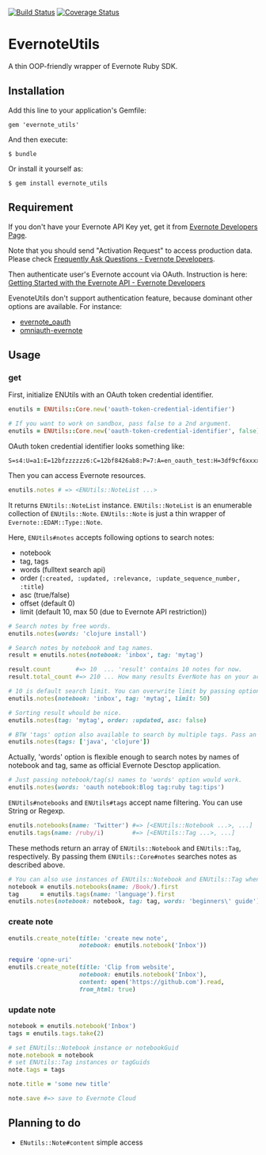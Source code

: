 [![Build Status](https://travis-ci.org/memerelics/evernote_utils.svg?branch=master)](https://travis-ci.org/memerelics/evernote_utils)
[![Coverage Status](https://coveralls.io/repos/memerelics/evernote_utils/badge.png?branch=master)](https://coveralls.io/r/memerelics/evernote_utils?branch=master)

# EvernoteUtils

A thin OOP-friendly wrapper of Evernote Ruby SDK.


## Installation

Add this line to your application's Gemfile:

    gem 'evernote_utils'

And then execute:

    $ bundle

Or install it yourself as:

    $ gem install evernote_utils


## Requirement

If you don't have your Evernote API Key yet, get it from [Evernote Developers Page](http://dev.evernote.com/doc/).

Note that you should send "Activation Request" to access production data. Please check [Frequently Ask Questions - Evernote Developers](http://dev.evernote.com/support/faq.php#activatekey).

Then authenticate user's Evernote account via OAuth. Instruction is here: [Getting Started with the Evernote API - Evernote Developers](http://dev.evernote.com/doc/start/ruby.php)


EvenoteUtils don't support authentication feature, because dominant other options are available. For instance:

* [evernote_oauth](https://github.com/fourfour/evernote_oauth)
* [omniauth-evernote](https://github.com/szimek/omniauth-evernote)


## Usage

### get

First, initialize ENUtils with an OAuth token credential identifier.

```ruby
enutils = ENUtils::Core.new('oauth-token-credential-identifier')

# If you want to work on sandbox, pass false to a 2nd argument.
enutils = ENUtils::Core.new('oauth-token-credential-identifier', false)
```

OAuth token credential identifier looks something like:

```
S=s4:U=a1:E=12bfzzzzzz6:C=12bf8426ab8:P=7:A=en_oauth_test:H=3df9cf6xxxxxxxxx824c802xxxxxdbe1
```

Then you can access Evernote resources.

```ruby
enutils.notes # => <ENUtils::NoteList ...>
```

It returns `ENUtils::NoteList` instance. `ENUtils::NoteList` is an enumerable collection of `ENUtils::Note`. `ENUtils::Note` is just a thin wrapper of `Evernote::EDAM::Type::Note`.

Here, `ENUtils#notes` accepts following options to search notes:

* notebook
* tag, tags
* words (fulltext search api)
* order (`:created, :updated, :relevance, :update_sequence_number, :title`)
* asc (true/false)
* offset (default 0)
* limit (default 10, max 50 (due to Evernote API restriction))


```ruby
# Search notes by free words.
enutils.notes(words: 'clojure install')

# Search notes by notebook and tag names.
result = enutils.notes(notebook: 'inbox', tag: 'mytag')

result.count       #=> 10  ... 'result' contains 10 notes for now.
result.total_count #=> 210 ... How many results EverNote has on your account.

# 10 is default search limit. You can overwrite limit by passing option 'limit'. 
enutils.notes(notebook: 'inbox', tag: 'mytag', limit: 50)

# Sorting result whould be nice.
enutils.notes(tag: 'mytag', order: :updated, asc: false)

# BTW 'tags' option also available to search by multiple tags. Pass an array of tags to it.
enutils.notes(tags: ['java', 'clojure'])
```

Actually, 'words' option is flexible enough to search notes by names of notebook and tag, same as official Evernote Desctop application.

```ruby
# Just passing notebook/tag(s) names to 'words' option would work.
enutils.notes(words: 'oauth notebook:Blog tag:ruby tag:tips')
```

`ENUtils#notebooks` and `ENUtils#tags` accept name filtering. You can use String or Regexp.

```ruby
enutils.notebooks(name: 'Twitter') #=> [<ENUtils::Notebook ...>, ...]
enutils.tags(name: /ruby/i)        #=> [<ENUtils::Tag ...>, ...]
```

These methods return an array of `ENUtils::Notebook` and `ENUtils::Tag`, respectively. By passing them `ENUtils::Core#notes` searches notes as described above.

```ruby
# You can also use instances of ENUtils::Notebook and ENUtils::Tag when searching notes.
notebook = enutils.notebooks(name: /Book/).first
tag      = enutils.tags(name: 'language').first
enutils.notes(notebook: notebook, tag: tag, words: 'beginners\' guide')
```


### create note

```ruby
enutils.create_note(title: 'create new note',
                    notebook: enutils.notebook('Inbox'))

require 'opne-uri'
enutils.create_note(title: 'Clip from website',
                    notebook: enutils.notebook('Inbox'),
                    content: open('https://github.com').read,
                    from_html: true)
```


### update note

```ruby
notebook = enutils.notebook('Inbox')
tags = enutils.tags.take(2)

# set ENUtils::Notebook instance or notebookGuid
note.notebook = notebook
# set ENUtils::Tag instances or tagGuids
note.tags = tags

note.title = 'some new title'

note.save #=> save to Evernote Cloud
````

## Planning to do

* `ENutils::Note#content` simple access
